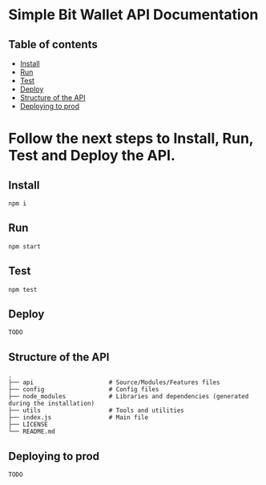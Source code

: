 # Simple Bit Wallet API Documentation

## Table of contents

* [Install](#Install)
* [Run](#Run)
* [Test](#Test)
* [Deploy](#Deploy)
* [Structure of the API](#Structure-of-the-API)
* [Deploying to prod](#Deploying-to-prod)

# Follow the next steps to Install, Run, Test and Deploy the API.

## Install
```
npm i
```

## Run
```
npm start
```

## Test
```
npm test
```

## Deploy
```
TODO
```

## Structure of the API

    .
    ├── api                     # Source/Modules/Features files
    ├── config                  # Config files
    ├── node_modules            # Libraries and dependencies (generated during the installation)
    ├── utils                   # Tools and utilities
    ├── index.js                # Main file
    ├── LICENSE
    └── README.md

## Deploying to prod 
```
TODO
```
